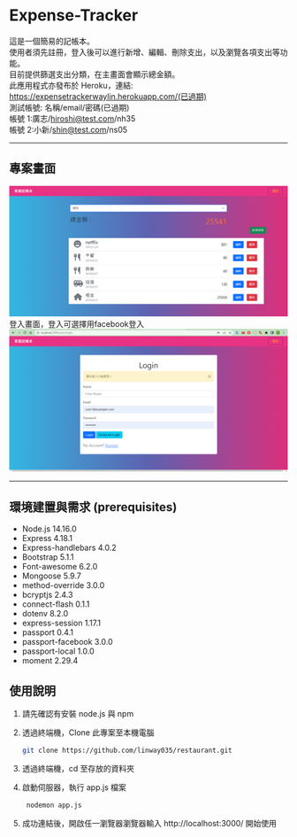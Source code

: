 # Expense-Tracker

這是一個簡易的記帳本。  
使用者須先註冊，登入後可以進行新增、編輯、刪除支出，以及瀏覽各項支出等功能。  
目前提供篩選支出分類，在主畫面會顯示總金額。  
此應用程式亦發布於 Heroku，連結: https://expensetrackerwaylin.herokuapp.com/(已過期)       
測試帳號: 名稱/email/密碼(已過期)     
帳號 1:廣志/hiroshi@test.com/nh35  
帳號 2:小新/shin@test.com/ns05

---

## 專案畫面

![Index page](./public/image/index.png)
登入畫面，登入可選擇用facebook登入
![Index page](./public/image/login畫面.png)

---

## 環境建置與需求 (prerequisites)

- Node.js 14.16.0
- Express 4.18.1
- Express-handlebars 4.0.2
- Bootstrap 5.1.1
- Font-awesome 6.2.0
- Mongoose 5.9.7
- method-override 3.0.0
- bcryptjs 2.4.3
- connect-flash 0.1.1
- dotenv 8.2.0
- express-session 1.17.1
- passport 0.4.1
- passport-facebook 3.0.0
- passport-local 1.0.0
- moment 2.29.4

## 使用說明

1. 請先確認有安裝 node.js 與 npm
2. 透過終端機，Clone 此專案至本機電腦

   ```bash
   git clone https://github.com/linway035/restaurant.git
   ```

3. 透過終端機，cd 至存放的資料夾
4. 啟動伺服器，執行 app.js 檔案
   ```bash
    nodemon app.js
   ```
5. 成功連結後，開啟任一瀏覽器瀏覽器輸入 http://localhost:3000/ 開始使用
